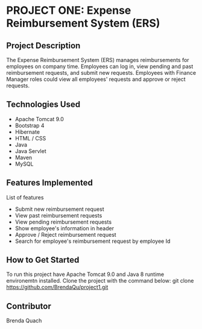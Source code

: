 # PROJECT ONE: Expense Reimbursement System (ERS) 

## Project Description
The Expense Reimbursement System (ERS) manages reimbursements for employees on company time. Employees can log in, view pending and past reimbursement requests, and submit new requests. Employees with Finance Manager roles could view all employees' requests and approve or reject requests. 
  
## Technologies Used
- Apache Tomcat 9.0
- Bootstrap 4
- Hibernate
- HTML / CSS
- Java
- Java Servlet
- Maven
- MySQL

## Features Implemented
List of features 
- Submit new reimbursement request
- View past reimbursement requests
- View pending reimbursement requests
- Show employee's information in header
- Approve / Reject reimbursement request
- Search for employee's reimbursement request by employee Id

## How to Get Started
To run this project have Apache Tomcat 9.0 and Java 8 runtime environemtn installed.
Clone the project with the command below:
git clone https://github.com/BrendaQu/project1.git 

## Contributor
Brenda Quach




